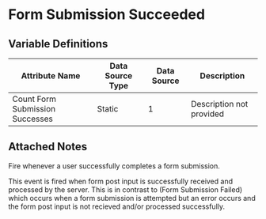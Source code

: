 # Form Submission Succeeded

### 

## Variable Definitions

| Attribute Name|Data Source Type|Data Source|Description|
| --- | --- | --- | --- |
|Count Form Submission Successes|Static|1|Description not provided|

## Attached Notes

<p dir="auto">Fire whenever a user successfully completes a form submission.</p>
<p dir="auto">This event is fired when form post input is successfully received and processed by the server. This is in contrast to (Form Submission Failed) which occurs when a form submission is attempted but an error occurs and the form post input is not recieved and/or processed successfully.</p>